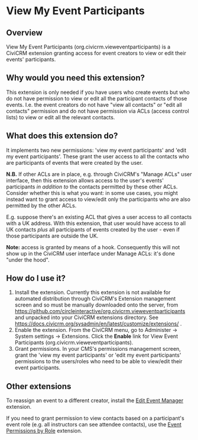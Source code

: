 # View My Event Participants

## Overview

View My Event Participants (org.civicrm.vieweventparticipants) is a CiviCRM extension granting access for event creators to view or edit their events' participants.

## Why would you need this extension?

This extension is only needed if you have users who create events but who do not have permission to view or edit all the participant contacts of those events. I.e. the event creators do not have "view all contacts" or "edit all contacts" permission and do not have permission via ACLs (access control lists) to view or edit all the relevant contacts.

## What does this extension do?

It implements two new permissions: 'view my event participants' and 'edit my event participants'. These grant the user access to all the contacts who are participants of events that were created by the user.

**N.B.** If other ACLs are in place, e.g. through CiviCRM's "Manage ACLs" user interface, then this extension allows access to the user's events' participants _in addition to_ the contacts permitted by these other ACLs. Consider whether this is what you want: in some use cases, you might instead want to grant access to view/edit only the participants who are also permitted by the other ACLs.

E.g. suppose there's an existing ACL that gives a user access to all contacts with a UK address. With this extension, that user would have access to all UK contacts _plus_ all participants of events created by the user - even if those participants are outside the UK.

**Note:** access is granted by means of a hook. Consequently this will not show up in the CiviCRM user interface under Manage ACLs: it's done "under the hood".

## How do I use it?

1. Install the extension.
Currently this extension is not available for automated distribution through CiviCRM's Extension management screen and so must be manually downloaded onto the server, from https://github.com/circleinteractive/org.civicrm.vieweventparticipants and unpacked into your CiviCRM extensions directory. See https://docs.civicrm.org/sysadmin/en/latest/customize/extensions/ .
2. Enable the extension.
From the CiviCRM menu, go to Administer -> System settings -> Extensions. Click the **Enable** link for View Event Participants (org.civicrm.vieweventparticipants).
3. Grant permissions.
In your CMS's permissions management screen, grant the 'view my event participants' or 'edit my event participants' permissions to the users/roles who need to be able to view/edit their event participants.

## Other extensions
To reassign an event to a different creator, install the [Edit Event Manager](https://lab.civicrm.org/extensions/editeventmanager) extension.

If you need to grant permission to view contacts based on a participant's event role (e.g. all instructors can see attendee contacts), use the [Event Permissions by Role](https://lab.civicrm.org/extensions/eventpermissionsbyrole) extension.
